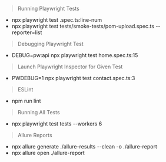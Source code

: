 > Running Playwright Tests
 - npx playwright test <spec-name>.spec.ts:line-num
 - npx playwright test tests/smoke-tests/pom-upload.spec.ts --reporter=list

> Debugging Playwright Test
 - DEBUG=pw:api npx playwright test home.spec.ts:15

> Launch Playwright Inspector for Given Test
 - PWDEBUG=1 npx playwright test contact.spec.ts:3

 > ESLint
  - npm run lint

> Running All Tests
 - npx playwright test tests --workers 6

> Allure Reports
 - npx allure generate ./allure-results --clean -o ./allure-report
 - npx allure open ./allure-report